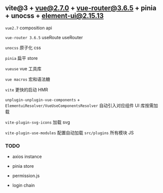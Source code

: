 ## vite@3 + vue@2.7.0 + vue-router@3.6.5 + pinia + unocss + element-ui@2.15.13

`vue2.7` composition api

`vue-router 3.6.5` useRoute useRouter

`unocss` 原子化 css

`pinia` 扁平 store

`vueuse` vue 工具库

`vue macros` 宏和语法糖

`vite` 更快的启动 HMR

`unplugin-unplugin-vue-components` + `ElementuiResolver/VueUseComponentsResolver` 自动引入对应组件 UI 库按需加载

`vite-plugin-svg-icons` 加载 svg

`vite-plugin-use-modules` 配置自动加载 `src/plugins` 所有模块 JS

### TODO

- axios instance

- pinia store

- permission.js

- login chain

